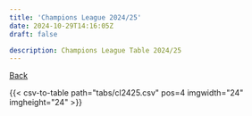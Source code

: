 ```yaml
---
title: 'Champions League 2024/25'
date: 2024-10-29T14:16:05Z
draft: false

description: Champions League Table 2024/25
---
```


[Back](/csv-tables/)

{{< csv-to-table path="tabs/cl2425.csv" pos=4 imgwidth="24" imgheight="24" >}}


